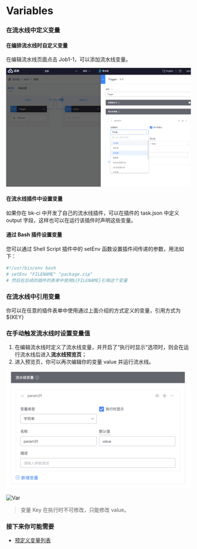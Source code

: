 # Variables



### 在流水线中定义变量 <a id="&#x5728;&#x6D41;&#x6C34;&#x7EBF;&#x4E2D;&#x5B9A;&#x4E49;&#x53D8;&#x91CF;"></a>

#### 在编排流水线时自定义变量 <a id="&#x5728;&#x7F16;&#x6392;&#x6D41;&#x6C34;&#x7EBF;&#x65F6;&#x81EA;&#x5B9A;&#x4E49;&#x53D8;&#x91CF;"></a>

在编辑流水线页面点击 Job1-1，可以添加流水线变量。 

![](../../.gitbook/assets/image%20%287%29.png)

#### 在流水线插件中设置变量 <a id="&#x5728;&#x6D41;&#x6C34;&#x7EBF;&#x63D2;&#x4EF6;&#x4E2D;&#x8BBE;&#x7F6E;&#x53D8;&#x91CF;"></a>

如果你在 bk-ci 中开发了自己的流水线插件，可以在插件的 task.json 中定义 output 字段，这样也可以在运行该插件时声明这些变量。

#### 通过 Bash 插件设置变量 <a id="&#x901A;&#x8FC7; Bash &#x63D2;&#x4EF6;&#x8BBE;&#x7F6E;&#x53D8;&#x91CF;"></a>

您可以通过 Shell Script 插件中的 setEnv 函数设置插件间传递的参数，用法如下：

```bash
#!/usr/bin/env bash
# setEnv "FILENAME" "package.zip"
# 然后在后续的插件的表单中使用${FILENAME}引用这个变量
```



### 在流水线中引用变量 <a id="&#x5728;&#x6D41;&#x6C34;&#x7EBF;&#x4E2D;&#x5F15;&#x7528;&#x53D8;&#x91CF;"></a>

你可以在任意的插件表单中使用通过上面介绍的方式定义的变量，引用方式为${KEY}

### 在手动触发流水线时设置变量值 <a id="&#x5728;&#x624B;&#x52A8;&#x89E6;&#x53D1;&#x6D41;&#x6C34;&#x7EBF;&#x65F6;&#x8BBE;&#x7F6E;&#x53D8;&#x91CF;&#x503C;"></a>

1. 在编辑流水线时定义了流水线变量，并开启了“执行时显示”选项时，则会在运行流水线后进入**流水线预览页**；
2. 进入预览页，你可以再次编辑你的变量 value 并运行流水线。

![](../../.gitbook/assets/image%20%2821%29.png)

![Var](https://bkdocs-1252002024.file.myqcloud.com/ZH/6.0/%E6%8C%81%E7%BB%AD%E9%9B%86%E6%88%90%E5%B9%B3%E5%8F%B0/%E4%BA%A7%E5%93%81%E7%99%BD%E7%9A%AE%E4%B9%A6/assets/variables_5.png)

> 变量 Key 在执行时不可修改，只能修改 value。

### 接下来你可能需要 <a id="&#x63A5;&#x4E0B;&#x6765;&#x4F60;&#x53EF;&#x80FD;&#x9700;&#x8981;"></a>

* [预定义变量列表](../../reference/pre-define-var.md)

